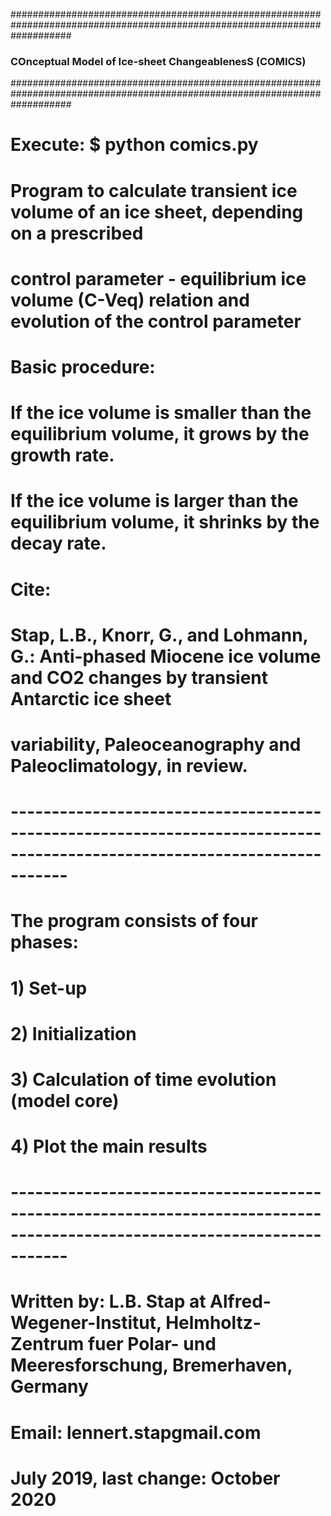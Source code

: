 ###########################################################################################################################
###                                COnceptual Model of Ice-sheet ChangeablenesS (COMICS)                                ###
###########################################################################################################################
# Execute: $ python comics.py
#
# Program to calculate transient ice volume of an ice sheet, depending on a prescribed
# control parameter - equilibrium ice volume (C-Veq) relation and evolution of the control parameter
# Basic procedure:
# If the ice volume is smaller than the equilibrium volume, it grows by the growth rate.
# If the ice volume is larger than the equilibrium volume, it shrinks by the decay rate.
#
# Cite:
#
#  Stap, L.B., Knorr, G., and Lohmann, G.: Anti-phased Miocene ice volume and CO2 changes by transient Antarctic ice sheet
#    variability, Paleoceanography and Paleoclimatology, in review.
#
# -------------------------------------------------------------------------------------------------------------------------
# The program consists of four phases:
# 1) Set-up
# 2) Initialization
# 3) Calculation of time evolution (model core)
# 4) Plot the main results
# -------------------------------------------------------------------------------------------------------------------------
# Written by: L.B. Stap at Alfred-Wegener-Institut, Helmholtz-Zentrum fuer Polar- und Meeresforschung, Bremerhaven, Germany
# Email: lennert.stap<at>gmail.com
# July 2019, last change: October 2020
